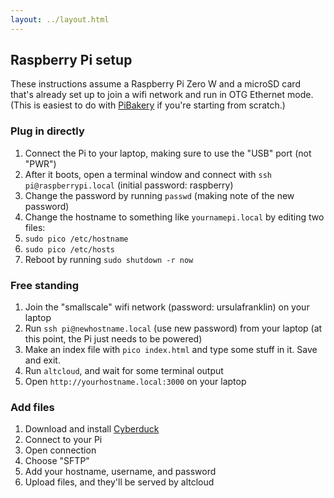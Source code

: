 ```yaml
---
layout: ../layout.html
---
```


## Raspberry Pi setup

These instructions assume a Raspberry Pi Zero W and a microSD card that's already set up to join a wifi network and run in OTG Ethernet mode. (This is easiest to do with [PiBakery](pibakery.org) if you're starting from scratch.)

### Plug in directly

1. Connect the Pi to your laptop, making sure to use the "USB" port (not "PWR")
1. After it boots, open a terminal window and connect with `ssh pi@raspberrypi.local` (initial password: raspberry)
1. Change the password by running `passwd` (making note of the new password)
1. Change the hostname to something like `yournamepi.local` by editing two files:
  1. `sudo pico /etc/hostname`
  1. `sudo pico /etc/hosts`
1. Reboot by running `sudo shutdown -r now`

### Free standing

1. Join the "smallscale" wifi network (password: ursulafranklin) on your laptop
1. Run `ssh pi@newhostname.local` (use new password) from your laptop (at this point, the Pi just needs to be powered)
1. Make an index file with `pico index.html` and type some stuff in it. Save and exit.
1. Run `altcloud`, and wait for some terminal output
1. Open `http://yourhostname.local:3000` on your laptop

### Add files

1. Download and install [Cyberduck](https://cyberduck.io)
1. Connect to your Pi
  1. Open connection
  1. Choose "SFTP"
  1. Add your hostname, username, and password
1. Upload files, and they'll be served by altcloud
